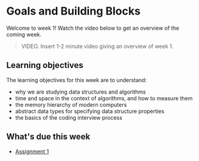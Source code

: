 # Goals and Building Blocks 

Welcome to week 1! Watch the video below to get an overview of the coming week.

> VIDEO. Insert 1-2 minute video giving an overview of week 1.

## Learning objectives

The learning objectives for this week are to understand:

- why we are studying data structures and algorithms
- time and space in the context of algorithms, and how to measure them
- the memory hierarchy of modern computers
- abstract data types for specifying data structure properties
- the basics of the coding interview process

## What's due this week

- [Assignment 1](/assignment-1.html)
